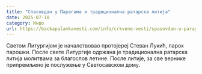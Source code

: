 ```yaml
---
title: "Спасовдан у Парагама и традиционална ратарска литија"
date: 2025-07-10
category: Инфо
url: https://backapalankavesti.com/info/crkvene-vesti/spasovdan-u-paragama-obelezen-ratarskom-litijom/
---
```


Светом Литургијом је началствовао протојереј Стеван Лукић, парох парошки. После свете Литургије одржана је традиционална ратарска литија молитвама за благослов летине. После литије, за све вернике припремљено је послужење у Светосавском дому.
